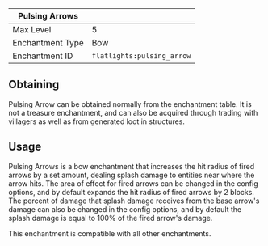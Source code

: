 | Pulsing Arrows   | <img src="images/icons/enchanted_book.gif" width="16" alt=""/> |
|------------------|----------------------------------------------------------------|
| Max Level        | 5                                                              |
| Enchantment Type | Bow                                                            |
| Enchantment ID   | `flatlights:pulsing_arrow`                                     |

## Obtaining

Pulsing Arrow can be obtained normally from the enchantment table. It is not a treasure enchantment, and can also be acquired through trading with villagers as well as from generated loot in structures.

## Usage

Pulsing Arrows is a bow enchantment that increases the hit radius of fired arrows by a set amount, dealing splash damage to entities near where the arrow hits. The area of effect for fired arrows can be changed in the config options, and by default expands the hit radius of fired arrows by 2 blocks. The percent of damage that splash damage receives from the base arrow's damage can also be changed in the config options, and by default the splash damage is equal to 100% of the fired arrow's damage.

This enchantment is compatible with all other enchantments.
